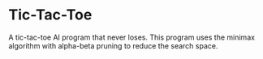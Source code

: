 # Tic-Tac-Toe
A tic-tac-toe AI program that never loses. This program uses the minimax algorithm with alpha-beta pruning to reduce the search space.
